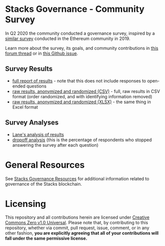 # Stacks Governance - Community Survey

In Q2 2020 the community conducted a governance survey, inspired by a [similar survey](https://medium.com/coinmonks/ethereum-governance-survey-results-c67c11695f2a) conducted in the Ethereum community in 2019.

Learn more about the survey, its goals, and community contributions in [this forum thread](https://forum.blockstack.org/t/community-governance-survey/10387) or in [this Github issue](https://github.com/stacksgov/pm/issues/1).

## Survey Results

- [full report of results](/survey/report.pdf ':ignore') - note that this does not include responses to open-ended questions
- [raw results, anonymized and randomized (CSV)](/survey/results-anonymized-randomized.csv ':ignore') - full, raw results in CSV format (order randomized, and with identifying information removed)
- [raw results, anonymized and randomized (XLSX)](/survey/results-anonymized-randomized.xlsx ':ignore') - the same thing in Excel format

## Survey Analyses

- [Lane's analysis of results](/survey/analysis.pdf ':ignore')
- [dropoff analysis](/survey/dropoff-analysis.pdf ':ignore') (this is the percentage of respondents who stopped answering the survey after each question)

# General Resources

See [Stacks Governance Resources](https://stacksgov.github.io/resources/) for additional information related to governance of the Stacks blockchain.

# Licensing

This repository and all contributions herein are licensed under [Creative Commons Zero v1.0 Universal](https://github.com/stacksgov/resources/blob/master/LICENSE). Please note that, by contributing to this repository, whether via commit, pull request, issue, comment, or in any other fashion, **you are explicitly agreeing that all of your contributions will fall under the same permissive license.**
